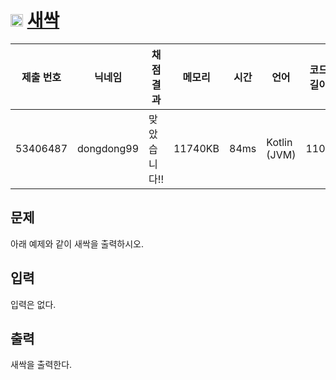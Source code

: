 # <img width="20px"  src="https://d2gd6pc034wcta.cloudfront.net/tier/1.svg" class="solvedac-tier"> [새싹](https://www.acmicpc.net/problem/25083) 

| 제출 번호 | 닉네임 | 채점 결과 | 메모리 | 시간 | 언어 | 코드 길이 |
|---|---|---|---|---|---|---|
|53406487|dongdong99|맞았습니다!!|11740KB|84ms|Kotlin (JVM)|110B|

## 문제
<p>아래 예제와 같이 새싹을 출력하시오.</p>

## 입력
<p>입력은 없다.</p>

## 출력
<p>새싹을 출력한다.</p>
